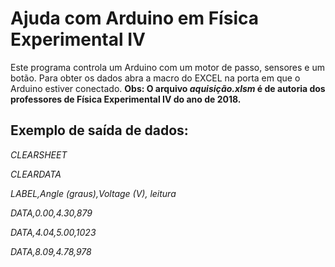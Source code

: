 # Ajuda com Arduino em Física Experimental IV
Este programa controla um Arduino com um motor de passo, sensores e um botão.
Para obter os dados abra a macro do EXCEL na porta em que o Arduino estiver conectado.
**Obs: O arquivo *aquisição.xlsm* é de autoria dos professores de Física Experimental IV do ano de 2018.**

## Exemplo de saída de dados:
*CLEARSHEET*

*CLEARDATA*

*LABEL,Angle (graus),Voltage (V), leitura*

*DATA,0.00,4.30,879*

*DATA,4.04,5.00,1023*

*DATA,8.09,4.78,978*
